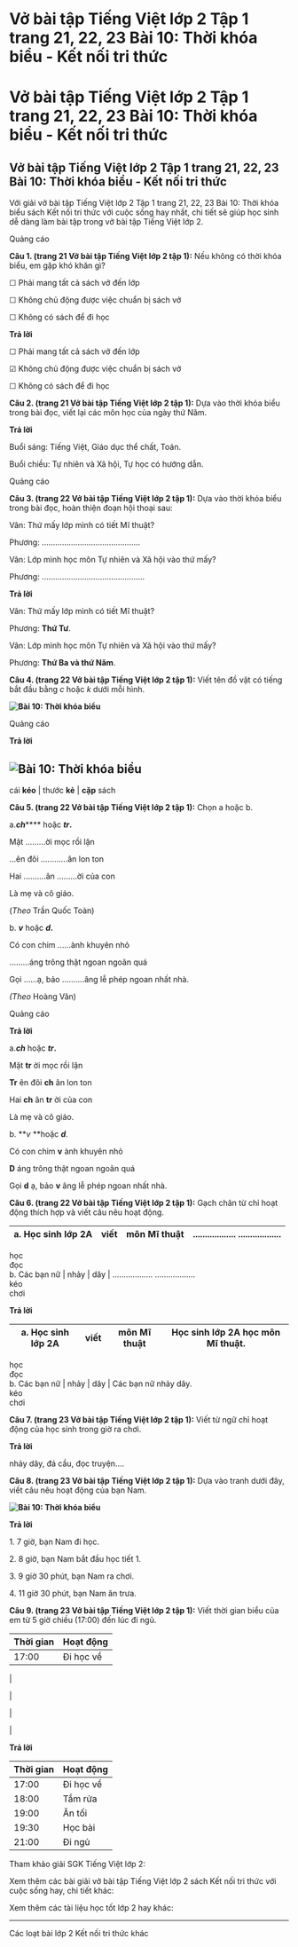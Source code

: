 # Vở bài tập Tiếng Việt lớp 2 Tập 1 trang 21, 22, 23 Bài 10: Thời khóa biểu - Kết nối tri thức

# Vở bài tập Tiếng Việt lớp 2 Tập 1 trang 21, 22, 23 Bài 10: Thời khóa biểu - Kết nối tri thức

## Vở bài tập Tiếng Việt lớp 2 Tập 1 trang 21, 22, 23 Bài 10: Thời khóa biểu - Kết nối tri thức

Với giải vở bài tập Tiếng Việt lớp 2 Tập 1 trang 21, 22, 23 Bài 10: Thời khóa biểu sách Kết nối tri thức với cuộc sống hay nhất, chi tiết sẽ giúp học sinh dễ dàng làm bài tập trong vở bài tập Tiếng Việt lớp 2.

Quảng cáo

**Câu 1. (trang 21 Vở bài tập Tiếng Việt lớp 2 tập 1):** Nếu không có thời khóa biểu, em gặp khó khăn gì?

☐ Phải mang tất cả sách vở đến lớp

☐ Không chủ động được việc chuẩn bị sách vở

☐ Không có sách để đi học

**Trả lời**

☐ Phải mang tất cả sách vở đến lớp

☑ Không chủ động được việc chuẩn bị sách vở

☐ Không có sách để đi học

**Câu 2. (trang 21 Vở bài tập Tiếng Việt lớp 2 tập 1):** Dựa vào thời khóa biểu trong bài đọc, viết lại các môn học của ngày thứ Năm.

**Trả lời**

Buổi sáng: Tiếng Việt, Giáo dục thể chất, Toán.

Buổi chiều: Tự nhiên và Xã hội, Tự học có hướng dẫn.

Quảng cáo

**Câu 3. (trang 22 Vở bài tập Tiếng Việt lớp 2 tập 1):** Dựa vào thời khóa biểu trong bài đọc, hoàn thiện đoạn hội thoại sau:

Vân: Thứ mấy lớp mình có tiết Mĩ thuật?

Phương: ............................................

Vân: Lớp mình học môn Tự nhiên và Xã hội vào thứ mấy?

Phương: ..............................................

**Trả lời**

Vân: Thứ mấy lớp mình có tiết Mĩ thuật?

Phương: **Thứ Tư**.

Vân: Lớp mình học môn Tự nhiên và Xã hội vào thứ mấy?

Phương: **Thứ Ba và thứ Năm**.

**Câu 4. (trang 22 Vở bài tập Tiếng Việt lớp 2 tập 1):** Viết tên đồ vật có tiếng bắt đầu bằng _c_ hoặc _k_ dưới mỗi hình.

**![Bài 10: Thời khóa biểu](https://vietjack.com/vbt-tieng-viet-2-kn/images/bai-10-thoi-khoa-bieu-33870.png)**  


Quảng cáo

**Trả lời**

![Bài 10: Thời khóa biểu](https://vietjack.com/vbt-tieng-viet-2-kn/images/bai-10-thoi-khoa-bieu-33874.png)  
---  
cái **kéo** |  thước **kẻ** |  **cặp** sách  
  
**Câu 5. (trang 22 Vở bài tập Tiếng Việt lớp 2 tập 1):** Chọn a hoặc b.

a._**ch**_**** hoặc **_tr_.**

Mặt .........ời mọc rồi lặn

...ên đôi ............ân lon ton

Hai ..........ân .........ời của con

Là mẹ và cô giáo.

(_Theo_ Trần Quốc Toàn)

b. **_v_** hoặc **_d_.**

Có con chim ......ành khuyên nhỏ

.........áng trông thật ngoan ngoãn quá

Gọi ......ạ, bảo ..........âng lễ phép ngoan nhất nhà.

_(Theo_ Hoàng Vân)

Quảng cáo

**Trả lời**

a._**ch**_ hoặc **_tr_.**

Mặt **tr** ời mọc rồi lặn

**Tr** ên đôi **ch** ân lon ton

Hai **ch** ân **tr** ời của con

Là mẹ và cô giáo.

b. **_v_ **hoặc **_d_**. 

Có con chim **v** ành khuyên nhỏ

**D** áng trông thật ngoan ngoãn quá

Gọi **d** ạ, bảo **v** âng lễ phép ngoan nhất nhà.

**Câu 6. (trang 22 Vở bài tập Tiếng Việt lớp 2 tập 1):** Gạch chân từ chỉ hoạt động thích hợp và viết câu nêu hoạt động.

a. Học sinh lớp 2A | viết | môn Mĩ thuật |  .................. ..................  
---|---|---|---  
học  
đọc  
b. Các bạn nữ | nhảy | dây |  .................. ..................  
kéo  
chơi  
  
**Trả lời**

a. Học sinh lớp 2A | viết | môn Mĩ thuật | Học sinh lớp 2A học môn Mĩ thuật.  
---|---|---|---  
học  
đọc  
b. Các bạn nữ | nhảy | dây | Các bạn nữ nhảy dây.  
kéo  
chơi  
  
**Câu 7. (trang 23 Vở bài tập Tiếng Việt lớp 2 tập 1):** Viết từ ngữ chỉ hoạt động của học sinh trong giờ ra chơi.

**Trả lời**

nhảy dây, đá cầu, đọc truyện….

**Câu 8. (trang 23 Vở bài tập Tiếng Việt lớp 2 tập 1):** Dựa vào tranh dưới đây, viết câu nêu hoạt động của bạn Nam.

**![Bài 10: Thời khóa biểu](https://vietjack.com/vbt-tieng-viet-2-kn/images/bai-10-thoi-khoa-bieu-33882.png)**  


**Trả lời**

1\. 7 giờ, bạn Nam đi học.

2\. 8 giờ, bạn Nam bắt đầu học tiết 1.

3\. 9 giờ 30 phút, bạn Nam ra chơi.

4\. 11 giờ 30 phút, bạn Nam ăn trưa.

**Câu 9. (trang 23 Vở bài tập Tiếng Việt lớp 2 tập 1):** Viết thời gian biểu của em từ 5 giờ chiều (17:00) đến lúc đi ngủ.

Thời gian | Hoạt động  
---|---  
17:00 | Đi học về  
  
|   
  
  
|   
  
  
|   
  
  
|   
  
  
**Trả lời**

Thời gian | Hoạt động  
---|---  
17:00 | Đi học về  
18:00 | Tắm rửa  
19:00 | Ăn tối  
19:30 | Học bài  
21:00 | Đi ngủ  
  
Tham khảo giải SGK Tiếng Việt lớp 2:

Xem thêm các bài giải vở bài tập Tiếng Việt lớp 2 sách Kết nối tri thức với cuộc sống hay, chi tiết khác:

Xem thêm các tài liệu học tốt lớp 2 hay khác:

* * *

Các loạt bài lớp 2 Kết nối tri thức khác
